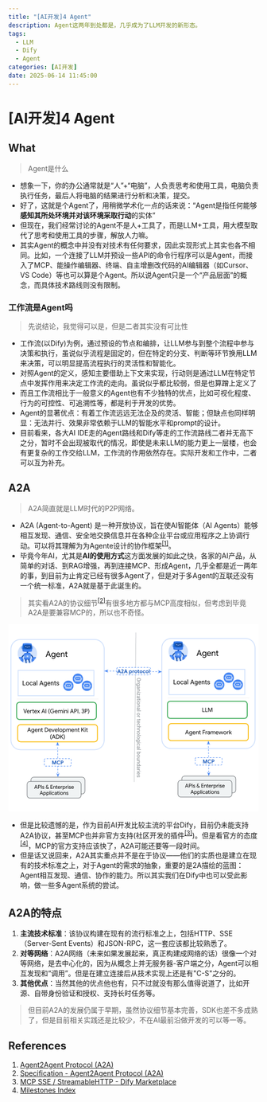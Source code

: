 ```yaml
---
title: "[AI开发]4 Agent"
description: Agent这两年到处都是，几乎成为了LLM开发的新形态。
tags:
  - LLM
  - Dify
  - Agent
categories: [AI开发]
date: 2025-06-14 11:45:00
---
```


# [AI开发]4 Agent

## What

> Agent是什么

- 想象一下，你的办公通常就是“人”+“电脑”，人负责思考和使用工具，电脑负责执行任务，最后人将电脑的结果进行分析和决策，提交。
- 好了，这就是个Agent了，用稍微学术化一点的话来说：“Agent是指任何能够**感知其所处环境并对该环境采取行动**的实体”
- 但现在，我们经常讨论的Agent不是人+工具了，而是LLM+工具，用大模型取代了思考和使用工具的步骤，解放人力嘛。
- 其实Agent的概念中并没有对技术有任何要求，因此实现形式上其实也各不相同。比如，一个连接了LLM并预设一些API的命令行程序可以是Agent，而接入了MCP、能操作编辑器、终端、自主增删改代码的AI编辑器（如Cursor、VS Code）等也可以算是个Agent。所以说Agent只是一个“产品层面”的概念，而具体技术路线则没有限制。

### 工作流是Agent吗

> 先说结论，我觉得可以是，但是二者其实没有可比性

- 工作流(以Dify)为例，通过预设的节点和编排，让LLM参与到整个流程中参与决策和执行，虽说似乎流程是固定的，但在特定的分支、判断等环节换用LLM来决策，可以明显提高流程执行的灵活性和智能化。
- 对照Agent的定义，感知主要借助上下文来实现，行动则是通过LLM在特定节点中发挥作用来决定工作流的走向。虽说似乎都比较弱，但是也算蹭上定义了
- 而且工作流相比于一般意义的Agent也有不少独特的优点，比如可视化程度、行为的可控性、可追溯性等，都是利于开发的优势。
- Agent的显著优点：有着工作流远远无法企及的灵活、智能；但缺点也同样明显：无法并行、效果非常依赖于LLM的智能水平和prompt的设计。
- 目前看来，各大AI IDE走的Agent路线和Dify等走的工作流路线二者并无高下之分，暂时不会出现被取代的情况，即使是未来LLM的能力更上一层楼，也会有更复杂的工作交给LLM，工作流的作用依然存在。实际开发和工作中，二者可以互为补充。

## A2A

> A2A简直就是LLM时代的P2P网络。

- A2A (Agent-to-Agent) 是一种开放协议，旨在使AI智能体（AI Agents）能够相互发现、通信、安全地交换信息并在各种企业平台或应用程序之上协调行动。可以将其理解为为Agente设计的协作框架<sup>[[1]](#references)</sup>。
- 毕竟今年AI，尤其是**AI的使用方式**这方面发展的如此之快，各家的AI产品，从简单的对话、到RAG增强，再到连接MCP、形成Agent，几乎全都是近一两年的事，到目前为止肯定已经有很多Agent了，但是对于多Agent的互联还没有一个统一标准，A2A就是基于此诞生的。

> 其实看A2A的协议细节<sup>[[2]](#references)</sup>有很多地方都与MCP高度相似，但考虑到毕竟A2A是要兼容MCP的，所以也不奇怪。

![a2a-mcp-readme](./Agent/a2a-mcp-readme.png)

- 但是比较遗憾的是，作为目前AI开发比较主流的平台Dify，目前仍未能支持A2A协议，甚至MCP也并非官方支持(社区开发的插件<sup>[[3]](#references)</sup>)。但是看官方的态度<sup>[[4]](#references)</sup>，MCP的官方支持应该快了，A2A可能还要等一段时间。
- 但是话又说回来，A2A其实重点并不是在于协议——他们的实质也是建立在现有的技术标准之上，对于Agent的需求的抽象，重要的是2A描绘的蓝图：Agent相互发现、通信、协作的能力。所以其实我们在Dify中也可以受此影响，做一些多Agent系统的尝试。

## A2A的特点

1. **主流技术标准**：该协议构建在现有的流行标准之上，包括HTTP、SSE（Server-Sent Events）和JSON-RPC，这一套应该都比较熟悉了。
2. **对等网络**：A2A网络（未来如果发展起来，真正构建成网络的话）很像一个对等网络，是去中心化的，因为从概念上并无服务器-客户端之分，Agent可以相互发现和“调用”。但是在建立连接后从技术实现上还是有"C-S"之分的。
3. **其他优点**：当然其他的优点他也有，只不过就没有那么值得说道了，比如开源、自带身份验证和授权、支持长时任务等。

> 但目前A2A的发展仍属于早期，虽然协议细节基本完善，SDK也差不多成熟了，但是目前相关实践还是比较少，不在AI最前沿做开发的可以等一等。

## References

1. [Agent2Agent Protocol (A2A)](https://google-a2a.github.io/A2A/latest/)
2. [Specification - Agent2Agent Protocol (A2A)](https://google-a2a.github.io/A2A/specification/)
3. [MCP SSE / StreamableHTTP - Dify Marketplace](https://marketplace.dify.ai/plugins/junjiem/mcp_sse)
4. [Milestones Index](https://github.com/langgenius/dify/milestones)
